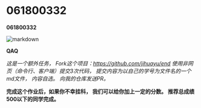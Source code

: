 # 061800332

**061800332**

![markdown](https://ip.000714.xyz)

**QAQ**

*这是一个额外任务，
Fork这个项目：https://github.com/jihuayu/end
使用非网页（命令行、客户端）提交3次代码，
提交内容为以自己的学号为文件名的一个md文件，
内容自选。
向我的仓库发送PR。*

**完成这个作业后，如果你不幸挂科，
我们可以给你加上一定的分数。
推荐总成绩500以下的同学完成。**
